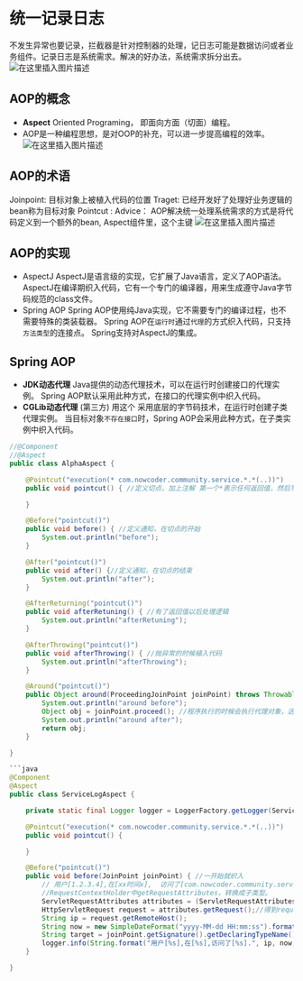 # 统一记录日志
不发生异常也要记录，拦截器是针对控制器的处理，记日志可能是数据访问或者业务组件。记录日志是系统需求。解决的好办法，系统需求拆分出去。
![在这里插入图片描述](https://img-blog.csdnimg.cn/20210611020233543.png?x-oss-process=image/watermark,type_ZmFuZ3poZW5naGVpdGk,shadow_10,text_aHR0cHM6Ly9ibG9nLmNzZG4ubmV0L3JpY2hhcmQyMDE4MDM=,size_16,color_FFFFFF,t_70)
## AOP的概念
- **Aspect** Oriented Programing，
即面向方面（切面）编程。
- AOP是一种编程思想，是对OOP的补充，可以进一步提高编程的效率。
![在这里插入图片描述](https://img-blog.csdnimg.cn/20210611020313495.png?x-oss-process=image/watermark,type_ZmFuZ3poZW5naGVpdGk,shadow_10,text_aHR0cHM6Ly9ibG9nLmNzZG4ubmV0L3JpY2hhcmQyMDE4MDM=,size_16,color_FFFFFF,t_70)
## AOP的术语
Joinpoint: 目标对象上被植入代码的位置
Traget: 已经开发好了处理好业务逻辑的bean称为目标对象
Pointcut :
Advice：
AOP解决统一处理系统需求的方式是将代码定义到一个额外的bean, Aspect组件里，这个主键
![在这里插入图片描述](https://img-blog.csdnimg.cn/20210611020353123.png?x-oss-process=image/watermark,type_ZmFuZ3poZW5naGVpdGk,shadow_10,text_aHR0cHM6Ly9ibG9nLmNzZG4ubmV0L3JpY2hhcmQyMDE4MDM=,size_16,color_FFFFFF,t_70)
## AOP的实现
- AspectJ
AspectJ是语言级的实现，它扩展了Java语言，定义了AOP语法。
AspectJ在编译期织入代码，它有一个专门的编译器，用来生成遵守Java字节码规范的class文件。
- Spring AOP
Spring AOP使用纯Java实现，它不需要专门的编译过程，也不需要特殊的类装载器。
Spring AOP在`运行时`通过`代理`的方式织入代码，只支持`方法类型`的连接点。
Spring支持对AspectJ的集成。

## Spring AOP
- **JDK动态代理**
Java提供的动态代理技术，可以在运行时创建接口的代理实例。
 Spring AOP默认采用此种方式，在接口的代理实例中织入代码。
- **CGLib动态代理** (第三方) 用这个
采用底层的字节码技术，在运行时创建子类代理实例。
当目标对象`不存在接口`时，Spring AOP会采用此种方式，在子类实例中织入代码。

```java
//@Component
//@Aspect
public class AlphaAspect {

    @Pointcut("execution(* com.nowcoder.community.service.*.*(..))")
    public void pointcut() { //定义切点，加上注解 第一个*表示任何返回值，然后写上包名，所有的方法，（..）所有参数和返回值

    }

    @Before("pointcut()")
    public void before() { //定义通知，在切点的开始
        System.out.println("before");
    }

    @After("pointcut()")
    public void after() {//定义通知，在切点的结束
        System.out.println("after");
    }

    @AfterReturning("pointcut()")
    public void afterRetuning() { //有了返回值以后处理逻辑
        System.out.println("afterRetuning");
    }

    @AfterThrowing("pointcut()")
    public void afterThrowing() { //抛异常的时候植入代码
        System.out.println("afterThrowing");
    }

    @Around("pointcut()")
    public Object around(ProceedingJoinPoint joinPoint) throws Throwable { //前后都植入逻辑
        System.out.println("around before");
        Object obj = joinPoint.proceed(); //程序执行的时候会执行代理对象，这个逻辑会到代理对象里代替原始对象
        System.out.println("around after");
        return obj;
    }

}

```java
@Component
@Aspect
public class ServiceLogAspect {

    private static final Logger logger = LoggerFactory.getLogger(ServiceLogAspect.class); //记日志实例化logger

    @Pointcut("execution(* com.nowcoder.community.service.*.*(..))")
    public void pointcut() {

    }

    @Before("pointcut()")
    public void before(JoinPoint joinPoint) { //一开始就织入
        // 用户[1.2.3.4],在[xx时间x],  访问了[com.nowcoder.community.service.xx功能x()].
        //RequestContextHolder中getRequestAttributes，转换成子类型。
        ServletRequestAttributes attributes = (ServletRequestAttributes) RequestContextHolder.getRequestAttributes();
        HttpServletRequest request = attributes.getRequest();//得到request对象
        String ip = request.getRemoteHost();
        String now = new SimpleDateFormat("yyyy-MM-dd HH:mm:ss").format(new Date());
        String target = joinPoint.getSignature().getDeclaringTypeName() + "." + joinPoint.getSignature().getName();
        logger.info(String.format("用户[%s],在[%s],访问了[%s].", ip, now, target));
    }

}
```